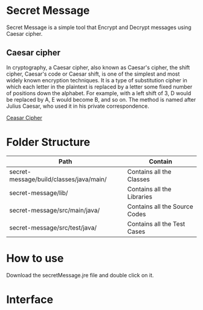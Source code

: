 # Secret Message
Secret Message is a simple tool that Encrypt and Decrypt messages using Caesar cipher.

## Caesar cipher
In cryptography, a Caesar cipher, also known as Caesar's cipher, the shift cipher, Caesar's code or Caesar shift, is one of the simplest and most widely known encryption techniques. It is a type of substitution cipher in which each letter in the plaintext is replaced by a letter some fixed number of positions down the alphabet. For example, with a left shift of 3, D would be replaced by A, E would become B, and so on. The method is named after Julius Caesar, who used it in his private correspondence.

[Ceasar Cipher](https://en.wikipedia.org/wiki/Caesar_cipher)

# Folder Structure
|Path |Contain |
|--------|------------|
secret-message/build/classes/java/main/  | Contains all the Classes
secret-message/lib/ | Contains all the Libraries
secret-message/src/main/java/ | Contains all the Source Codes
secret-message/src/test/java/ | Contains all the Test Cases

# How to use
Download the secretMessage.jre file and double click on it.

# Interface
